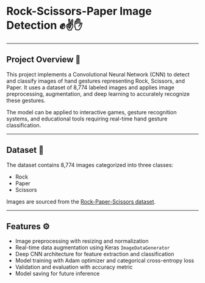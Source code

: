 # Rock-Scissors-Paper Image Detection ✊✌️✋


---

## Project Overview 📖

This project implements a Convolutional Neural Network (CNN) to detect and classify images of hand gestures representing Rock, Scissors, and Paper. It uses a dataset of 8,774 labeled images and applies image preprocessing, augmentation, and deep learning to accurately recognize these gestures.

The model can be applied to interactive games, gesture recognition systems, and educational tools requiring real-time hand gesture classification.

---

## Dataset 📂

The dataset contains 8,774 images categorized into three classes:

- Rock
- Paper
- Scissors

Images are sourced from the [Rock-Paper-Scissors dataset](https://github.com/dicodingacademy/assets/releases/download/release/rockpaperscissors.zip).

---

## Features ⚙️

- Image preprocessing with resizing and normalization
- Real-time data augmentation using Keras `ImageDataGenerator`
- Deep CNN architecture for feature extraction and classification
- Model training with Adam optimizer and categorical cross-entropy loss
- Validation and evaluation with accuracy metric
- Model saving for future inference
